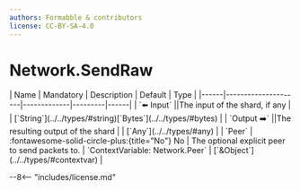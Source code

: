 ```yaml
---
authors: Formabble & contributors
license: CC-BY-SA-4.0
---
```



# Network.SendRaw

<div class="sh-parameters" markdown="1">
| Name | Mandatory | Description | Default | Type |
|------|---------------------|-------------|---------|------|
| `⬅️ Input` ||The input of the shard, if any | | [`String`](../../types/#string)[`Bytes`](../../types/#bytes) |
| `Output ➡️` ||The resulting output of the shard | | [`Any`](../../types/#any) |
| `Peer` | :fontawesome-solid-circle-plus:{title="No"} No  | The optional explicit peer to send packets to. | `ContextVariable: Network.Peer` | [`&Object`](../../types/#contextvar) |

</div>



--8<-- "includes/license.md"

